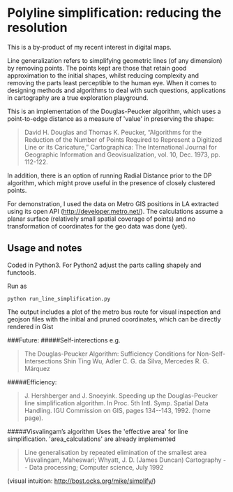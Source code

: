 # Polyline simplification: reducing the resolution

This is a by-product of my recent interest in digital maps.

Line generalization refers to simplifying geometric lines (of any dimension)
by removing points. The points kept are those that retain good approximation
to the initial shapes, whilst reducing complexity and removing the parts least perceptible to the human eye. When it comes to designing methods and algorithms to deal with such questions, applications in cartography are a true exploration playground.

This is an implementation of the Douglas-Peucker algorithm, which uses a point-to-edge distance as a measure of 'value' in preserving the shape:
>David H. Douglas and Thomas K. Peucker, “Algorithms for the Reduction of the Number of Points Required to Represent a Digitized Line or its Caricature,” Cartographica: The International Journal for Geographic Information and Geovisualization, vol. 10, Dec. 1973, pp. 112-122.

In addition, there is an option of running Radial Distance prior to the DP algorithm, which might prove useful in the presence of closely clustered points.

For demonstration, I used the data on Metro GIS positions in LA extracted using its open API (http://developer.metro.net/). The calculations assume a planar surface (relatively small spatial coverage of points) and no transformation of coordinates for the geo data was done (yet).

## Usage and notes
Coded in Python3. For Python2 adjust the parts calling shapely and functools.

Run as
```
python run_line_simplification.py
```
The output includes a plot of the metro bus route for visual inspection and geojson files with the initial and pruned coordinates, which can be directly rendered in Gist

###Future:
#####Self-interections
e.g.
>The Douglas-Peucker Algorithm: Sufficiency Conditions for Non-Self-Intersections
Shin Ting Wu, Adler C. G. da Silva, Mercedes R. G. Márquez

#####Efficiency:
>J. Hershberger and J. Snoeyink. Speeding up the Douglas-Peucker line simplification algorithm. In Proc. 5th Intl. Symp. Spatial Data Handling. IGU Commission on GIS, pages 134--143, 1992. (home page).

#####Visvalingam’s algorithm
Uses the 'effective area' for line simplification. 'area_calculations' are already implemented
>Line generalisation by repeated elimination of the smallest area Visvalingam, Maheswari; Whyatt, J. D. (James Duncan) Cartography -- Data processing; Computer science, July 1992

(visual intuition: http://bost.ocks.org/mike/simplify/)
